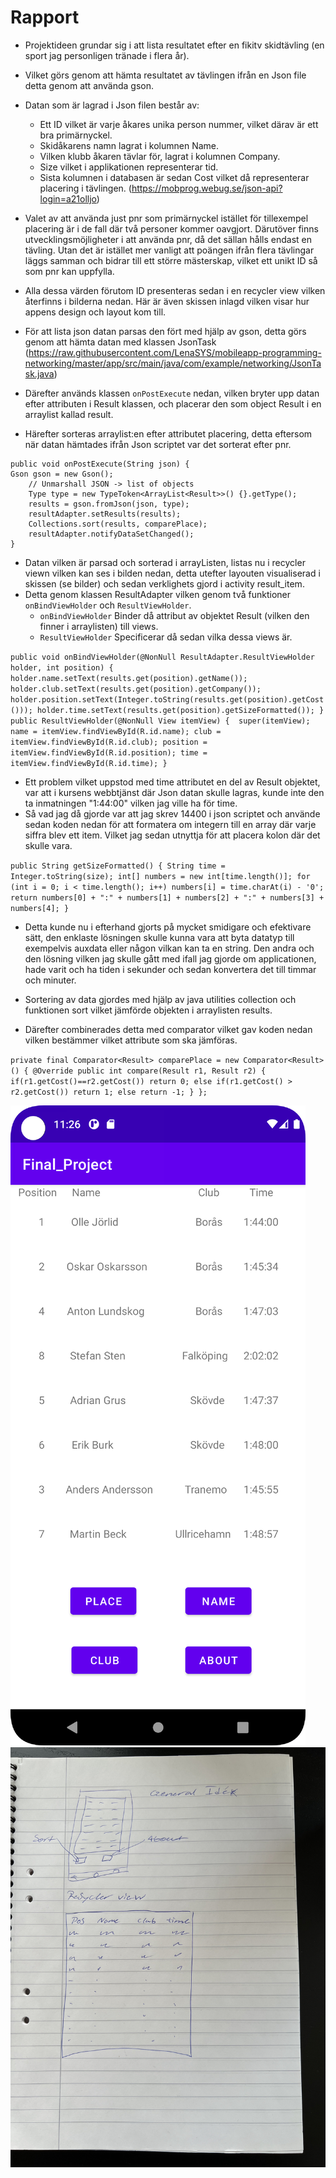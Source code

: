 # Rapport

- Projektideen grundar sig i att lista resultatet efter en fikitv skidtävling (en sport jag personligen tränade i flera år).
- Vilket görs genom att hämta resultatet av tävlingen ifrån en Json file detta genom att använda gson.
- Datan som är lagrad i Json filen består av: 
  * Ett ID vilket är varje åkares unika person nummer, vilket därav är ett bra primärnyckel.
  * Skidåkarens namn lagrat i kolumnen Name.
  * Vilken klubb åkaren tävlar för, lagrat i kolumnen Company.
  * Size vilket i applikationen representerar tid.
  * Sista kolumnen i databasen är sedan Cost vilket då representerar placering i tävlingen.
(https://mobprog.webug.se/json-api?login=a21olljo)
- Valet av att använda just pnr som primärnyckel istället för tillexempel placering är i de fall där två personer kommer oavgjort. 
  Därutöver finns utvecklingsmöjligheter i att använda pnr, då det sällan hålls endast en tävling. 
  Utan det är istället mer vanligt att poängen ifrån flera tävlingar läggs samman och bidrar till ett större mästerskap, vilket ett unikt ID så som pnr kan uppfylla.  
  

- Alla dessa värden förutom ID presenteras sedan i en recycler view vilken återfinns i bilderna nedan. 
  Här är även skissen inlagd vilken visar hur appens design och layout kom till.    
- För att lista json datan parsas den fört med hjälp av gson, detta görs genom att hämta datan med klassen JsonTask 
  (https://raw.githubusercontent.com/LenaSYS/mobileapp-programming-networking/master/app/src/main/java/com/example/networking/JsonTask.java) 
- Därefter används klassen ````onPostExecute```` nedan, vilken bryter upp datan efter attributen i Result klassen, och placerar den som object Result i en arraylist kallad result.
- Härefter sorteras arraylist:en efter attributet placering, detta eftersom när datan hämtades ifrån Json scriptet var det sorterat efter pnr.

````
public void onPostExecute(String json) {
Gson gson = new Gson();
    // Unmarshall JSON -> list of objects
    Type type = new TypeToken<ArrayList<Result>>() {}.getType();
    results = gson.fromJson(json, type);
    resultAdapter.setResults(results);
    Collections.sort(results, comparePlace);
    resultAdapter.notifyDataSetChanged();
}
````

- Datan vilken är parsad och sorterad i arrayListen, listas nu i recycler viewn vilken kan ses i bilden nedan, 
  detta utefter layouten visualiserad i skissen (se bilder) och sedan verklighets gjord i activity result_item. 
- Detta genom klassen ResultAdapter vilken genom två funktioner ````onBindViewHolder```` och ````ResultViewHolder````.
  * ````onBindViewHolder```` Binder då attribut av objektet Result (vilken den finner i arraylisten) till views.
  * ````ResultViewHolder```` Specificerar då sedan vilka dessa views är. 

``
public void onBindViewHolder(@NonNull ResultAdapter.ResultViewHolder holder, int position) {
    holder.name.setText(results.get(position).getName());
    holder.club.setText(results.get(position).getCompany());
    holder.position.setText(Integer.toString(results.get(position).getCost()));
    holder.time.setText(results.get(position).getSizeFormatted());
}
public ResultViewHolder(@NonNull View itemView) { 
  super(itemView);
  name = itemView.findViewById(R.id.name);
  club = itemView.findViewById(R.id.club);
  position = itemView.findViewById(R.id.position);
  time = itemView.findViewById(R.id.time);
}
``

- Ett problem vilket uppstod med time attributet en del av Result objektet, var att i kursens webbtjänst där Json datan skulle lagras, 
  kunde inte den ta inmatningen "1:44:00" vilken jag ville ha för time. 
- Så vad jag då gjorde var att jag skrev 14400 i json scriptet och använde sedan koden nedan för att formatera om integern till en array där varje siffra blev ett item. 
  Vilket jag sedan utnyttja för att placera kolon där det skulle vara.

``
public String getSizeFormatted() {
  String time = Integer.toString(size);
  int[] numbers = new int[time.length()];
  for (int i = 0; i < time.length(); i++)
    numbers[i] = time.charAt(i) - '0';
  return numbers[0] + ":" + numbers[1] + numbers[2] + ":" + numbers[3] + numbers[4];
}
``

- Detta kunde nu i efterhand gjorts på mycket smidigare och efektivare sätt, 
  den enklaste lösningen skulle kunna vara att byta datatyp till exempelvis auxdata eller någon vilkan kan ta en string. 
  Den andra och den lösning vilken jag skulle gått med ifall jag gjorde om applicationen, 
  hade varit och ha tiden i sekunder och sedan konvertera det till timmar och minuter.    

- Sortering av data gjordes med hjälp av java utilities collection och funktionen sort vilket jämförde objekten i arraylisten results.
- Därefter combinerades detta med comparator vilket gav koden nedan vilken bestämmer vilket attribute som ska jämföras.  

``
private final Comparator<Result> comparePlace = new Comparator<Result>() {
  @Override
  public int compare(Result r1, Result r2) {
    if(r1.getCost()==r2.getCost())
      return 0;
    else if(r1.getCost() > r2.getCost())
      return 1;
    else
      return -1;
  }
};
``

![](Screenshot_start.png)
![](skiss.jpg)